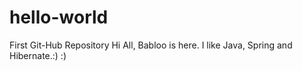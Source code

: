 # hello-world
First Git-Hub Repository
Hi All,
Babloo is here. I like Java, Spring and Hibernate.:) :) 
